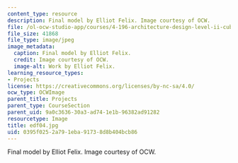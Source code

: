 ```yaml
---
content_type: resource
description: Final model by Elliot Felix. Image courtesy of OCW.
file: /ol-ocw-studio-app/courses/4-196-architecture-design-level-ii-cuba-studio-spring-2004/0395f0252a791eba91738d8b404bcb86_edf04.jpg
file_size: 41868
file_type: image/jpeg
image_metadata:
  caption: Final model by Elliot Felix.
  credit: Image courtesy of OCW.
  image-alt: Work by Elliot Felix.
learning_resource_types:
- Projects
license: https://creativecommons.org/licenses/by-nc-sa/4.0/
ocw_type: OCWImage
parent_title: Projects
parent_type: CourseSection
parent_uid: 9a0c3636-30a3-ad74-1e1b-96382ad91282
resourcetype: Image
title: edf04.jpg
uid: 0395f025-2a79-1eba-9173-8d8b404bcb86
---
```

Final model by Elliot Felix. Image courtesy of OCW.